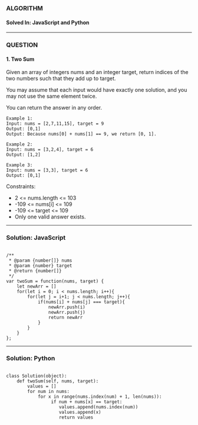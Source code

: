 ### ALGORITHM
#### Solved In: JavaScript and Python
-----
### QUESTION

#### 1. Two Sum

Given an array of integers nums and an integer target, return indices of the two numbers such that they add up to target.

You may assume that each input would have exactly one solution, and you may not use the same element twice.

You can return the answer in any order.

``` 
Example 1:
Input: nums = [2,7,11,15], target = 9
Output: [0,1]
Output: Because nums[0] + nums[1] == 9, we return [0, 1].

Example 2:
Input: nums = [3,2,4], target = 6
Output: [1,2]

Example 3:
Input: nums = [3,3], target = 6
Output: [0,1] 

```

Constraints:

* 2 <= nums.length <= 103
* -109 <= nums[i] <= 109
* -109 <= target <= 109
* Only one valid answer exists.

-----

### Solution: JavaScript

```

/**
 * @param {number[]} nums
 * @param {number} target
 * @return {number[]}
 */
var twoSum = function(nums, target) {
    let newArr = []
    for(let i = 0; i < nums.length; i++){
        for(let j = i+1; j < nums.length; j++){
            if(nums[i] + nums[j] === target){
                newArr.push(i)
                newArr.push(j)
                return newArr
            }
        }
    }
};

```

-----

### Solution: Python

```

class Solution(object):
    def twoSum(self, nums, target):
        values = []
        for num in nums:
            for x in range(nums.index(num) + 1, len(nums)):
                 if num + nums[x] == target:
                    values.append(nums.index(num))
                    values.append(x)
                    return values
        
```
